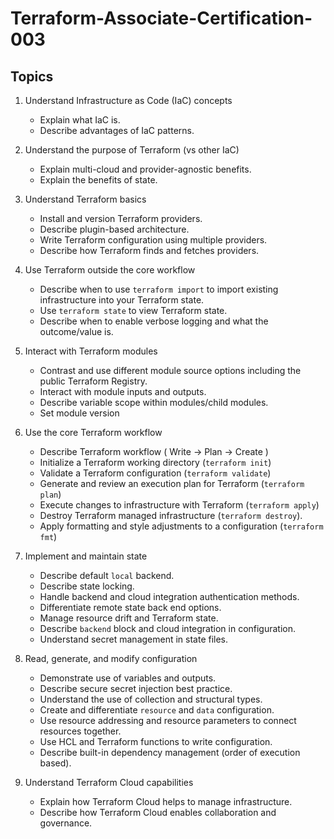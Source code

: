# Terraform-Associate-Certification-003 

## Topics

1. Understand Infrastructure as Code (IaC) concepts
    - Explain what IaC is.
    - Describe advantages of IaC patterns.

2. Understand the purpose of Terraform (vs other IaC)
    - Explain multi-cloud and provider-agnostic benefits.
    - Explain the benefits of state.

3. Understand Terraform basics
    - Install and version Terraform providers.
    - Describe plugin-based architecture.
    - Write Terraform configuration using multiple providers.
    - Describe how Terraform finds and fetches providers.

4. Use Terraform outside the core workflow
    - Describe when to use `terraform import` to import existing infrastructure into your Terraform state.
    - Use `terraform state` to view Terraform state.
    - Describe when to enable verbose logging and what the outcome/value is.

5. Interact with Terraform modules
    - Contrast and use different module source options including the public Terraform Registry.
    - Interact with module inputs and outputs.
    - Describe variable scope within modules/child modules.
    - Set module version

6. Use the core Terraform workflow
    - Describe Terraform workflow ( Write -> Plan -> Create )
    - Initialize a Terraform working directory (`terraform init`)
    - Validate a Terraform configuration (`terraform validate`)
    - Generate and review an execution plan for Terraform (`terraform plan`)
    - Execute changes to infrastructure with Terraform (`terraform apply`)
    - Destroy Terraform managed infrastructure (`terraform destroy`).
    - Apply formatting and style adjustments to a configuration (`terraform fmt`)
    
7. Implement and maintain state
    - Describe default `local` backend.
    - Describe state locking.
    - Handle backend and cloud integration authentication methods.
    - Differentiate remote state back end options.
    - Manage resource drift and Terraform state.
    - Describe `backend` block and cloud integration in configuration.
    - Understand secret management in state files.

8. Read, generate, and modify configuration
    - Demonstrate use of variables and outputs.
    - Describe secure secret injection best practice.
    - Understand the use of collection and structural types.
    - Create and differentiate `resource` and `data` configuration.
    - Use resource addressing and resource parameters to connect resources together.
    - Use HCL and Terraform functions to write configuration.
    - Describe built-in dependency management (order of execution based).

9. Understand Terraform Cloud capabilities
    - Explain how Terraform Cloud helps to manage infrastructure.
    - Describe how Terraform Cloud enables collaboration and governance.
